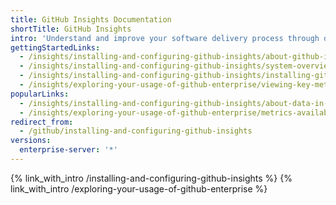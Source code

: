 ```yaml
---
title: GitHub Insights Documentation
shortTitle: GitHub Insights
intro: 'Understand and improve your software delivery process through data with {% data variables.product.prodname_insights %}. You can view customized reports based on data from {% data variables.product.prodname_enterprise %}.'
gettingStartedLinks:
  - /insights/installing-and-configuring-github-insights/about-github-insights
  - /insights/installing-and-configuring-github-insights/system-overview-for-github-insights
  - /insights/installing-and-configuring-github-insights/installing-github-insights
  - /insights/exploring-your-usage-of-github-enterprise/viewing-key-metrics-and-reports
popularLinks:
  - /insights/installing-and-configuring-github-insights/about-data-in-github-insights
  - /insights/exploring-your-usage-of-github-enterprise/metrics-available-with-github-insights
redirect_from:
  - /github/installing-and-configuring-github-insights
versions:
  enterprise-server: '*'
---
```


{% link_with_intro /installing-and-configuring-github-insights %}
{% link_with_intro /exploring-your-usage-of-github-enterprise %}
